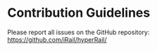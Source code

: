 # Contribution Guidelines

Please report all issues on the GitHub repository: https://github.com/iRail/hyperRail/